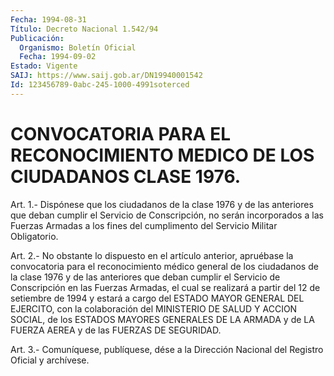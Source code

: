 ```yaml
---
Fecha: 1994-08-31
Título: Decreto Nacional 1.542/94
Publicación:
  Organismo: Boletín Oficial
  Fecha: 1994-09-02
Estado: Vigente
SAIJ: https://www.saij.gob.ar/DN19940001542
Id: 123456789-0abc-245-1000-4991soterced
---
```

# CONVOCATORIA PARA EL RECONOCIMIENTO MEDICO DE LOS CIUDADANOS CLASE 1976.

<a id="1"></a>
Art. 1.- Dispónese que los ciudadanos de la clase 1976 y de las anteriores  que deban cumplir el Servicio de Conscripción, no serán incorporados  a las Fuerzas Armadas a los fines del cumplimento del Servicio Militar Obligatorio.

<a id="2"></a>
Art.  2.-  No  obstante  lo dispuesto en el artículo anterior, apruébase la convocatoria para  el reconocimiento médico general de los  ciudadanos de la clase 1976 y  de  las  anteriores  que  deban cumplir  el  Servicio  de  Conscripción  en las Fuerzas Armadas, el cual se realizará a partir del 12 de setiembre  de  1994 y estará a cargo  del  ESTADO  MAYOR GENERAL DEL EJERCITO, con la colaboración del MINISTERIO DE SALUD  Y  ACCION  SOCIAL,  de los ESTADOS MAYORES GENERALES DE LA ARMADA y de LA FUERZA AEREA y  de  las  FUERZAS  DE SEGURIDAD.

<a id="3"></a>
Art. 3.- Comuníquese, publíquese, dése a la Dirección Nacional del Registro Oficial y archívese.